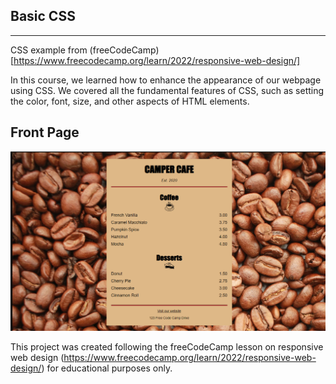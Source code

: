 ## Basic CSS
---
CSS example from (freeCodeCamp)[https://www.freecodecamp.org/learn/2022/responsive-web-design/]

In this course, we learned how to enhance the appearance of our webpage using CSS. We covered all the fundamental features of CSS, such as setting the color, font, size, and other aspects of HTML elements.

Front Page
---
![Front Page](./doc/Screenshot.png)

This project was created following the freeCodeCamp lesson on responsive web design (https://www.freecodecamp.org/learn/2022/responsive-web-design/) for educational purposes only.